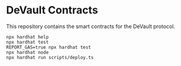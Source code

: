 # DeVault Contracts

This repository contains the smart contracts for the DeVault protocol.

```shell
npx hardhat help
npx hardhat test
REPORT_GAS=true npx hardhat test
npx hardhat node
npx hardhat run scripts/deploy.ts
```
